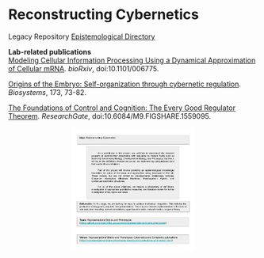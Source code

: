 # Reconstructing Cybernetics

Legacy Repository [Epistemological Directory](https://github.com/Orthogonal-Research-Lab/Cybernetics-and-Systems)

__Lab-related publications__  
[Modeling Cellular Information Processing Using a Dynamical Approximation of Cellular mRNA](https://www.biorxiv.org/content/10.1101/006775v1). _bioRxiv_, doi:10.1101/006775.

[Origins of the Embryo: Self-organization through cybernetic regulation](https://www.sciencedirect.com/science/article/abs/pii/S0303264718302065?via%3Dihub). _Biosystems_, 173, 73-82.

[The Foundations of Control and Cognition: The Every Good Regulator Theorem](https://www.researchgate.net/publication/308935327_The_Foundations_of_Control_and_Cognition_The_Every_Good_Regulator_Theorem). _ResearchGate_, doi:10.6084/M9.FIGSHARE.1559095.

<p align = center>
    <IMG height = 50% width = 50% SRC="https://github.com/OREL-group/Saturday-Morning-NeuroSim/blob/main/Media-and-Image%20Assets/reconstructing-cybernetics.png">
</p>

